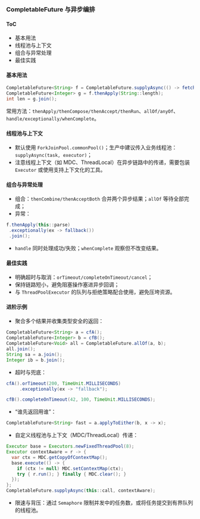 ### CompletableFuture 与异步编排

#### ToC

- 基本用法
- 线程池与上下文
- 组合与异常处理
- 最佳实践

#### 基本用法

```java
CompletableFuture<String> f = CompletableFuture.supplyAsync(() -> fetch());
CompletableFuture<Integer> g = f.thenApply(String::length);
int len = g.join();
```

常用方法：`thenApply/thenCompose/thenAccept/thenRun`、`allOf/anyOf`、`handle/exceptionally/whenComplete`。

#### 线程池与上下文

- 默认使用 `ForkJoinPool.commonPool()`；生产中建议传入业务线程池：`supplyAsync(task, executor)`；
- 注意线程上下文（如 MDC、ThreadLocal）在异步链路中的传递，需要包装 `Executor` 或使用支持上下文化的工具。

#### 组合与异常处理

- 组合：`thenCombine/thenAcceptBoth` 合并两个异步结果；`allOf` 等待全部完成；
- 异常：

```java
f.thenApply(this::parse)
 .exceptionally(ex -> fallback())
 .join();
```

- `handle` 同时处理成功/失败；`whenComplete` 观察但不改变结果。

#### 最佳实践

- 明确超时与取消：`orTimeout/completeOnTimeout/cancel`；
- 保持链路短小，避免阻塞操作塞进异步回调；
- 与 `ThreadPoolExecutor` 的队列与拒绝策略配合使用，避免压垮资源。

#### 进阶示例

- 聚合多个结果并收集类型安全的返回：

```java
CompletableFuture<String> a = cfA();
CompletableFuture<Integer> b = cfB();
CompletableFuture<Void> all = CompletableFuture.allOf(a, b);
all.join();
String sa = a.join();
Integer ib = b.join();
```

- 超时与兜底：

```java
cfA().orTimeout(200, TimeUnit.MILLISECONDS)
     .exceptionally(ex -> "fallback");

cfB().completeOnTimeout(42, 100, TimeUnit.MILLISECONDS);
```

- “谁先返回用谁”：

```java
CompletableFuture<String> fast = a.applyToEither(b, x -> x);
```

- 自定义线程池与上下文（MDC/ThreadLocal）传递：

```java
Executor base = Executors.newFixedThreadPool(8);
Executor contextAware = r -> {
  var ctx = MDC.getCopyOfContextMap();
  base.execute(() -> {
    if (ctx != null) MDC.setContextMap(ctx);
    try { r.run(); } finally { MDC.clear(); }
  });
};
CompletableFuture.supplyAsync(this::call, contextAware);
```

- 限速与背压：通过 `Semaphore` 限制并发中的任务数，或将任务提交到有界队列的线程池。
